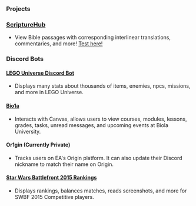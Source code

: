 ### Projects
### [ScriptureHub](https://github.com/MasterTemple/ScriptureHub)
- View Bible passages with corresponding interlinear translations, commentaries, and more! [Test here!](https://mastertemple.github.io/ScriptureHub)

### Discord Bots
#### [LEGO Universe Discord Bot](https://github.com/MasterTemple/LEGO-Universe-Discord-Bot)
- Displays many stats about thousands of items, enemies, npcs, missions, and more in LEGO Universe.
#### [Bio1a](https://github.com/MasterTemple/Bio1a)
- Interacts with Canvas, allows users to view courses, modules, lessons, grades, tasks, unread messages, and upcoming events at Biola University.
#### Or1gin (Currently Private)
- Tracks users on EA's Origin platform. It can also update their Discord nickname to match their name on Origin.
#### [Star Wars Battlefront 2015 Rankings](https://github.com/MasterTemple/StarWarsBattlefront2015Rankings)
- Displays rankings, balances matches, reads screenshots, and more for SWBF 2015 Competitive players.
<!--
**MasterTemple/MasterTemple** is a ✨ _special_ ✨ repository because its `README.md` (this file) appears on your GitHub profile.

Here are some ideas to get you started:

- 🔭 I’m currently working on ...
- 🌱 I’m currently learning ...
- 👯 I’m looking to collaborate on ...
- 🤔 I’m looking for help with ...
- 💬 Ask me about ...
- 📫 How to reach me: ...
- 😄 Pronouns: ...
- ⚡ Fun fact: ...
-->
